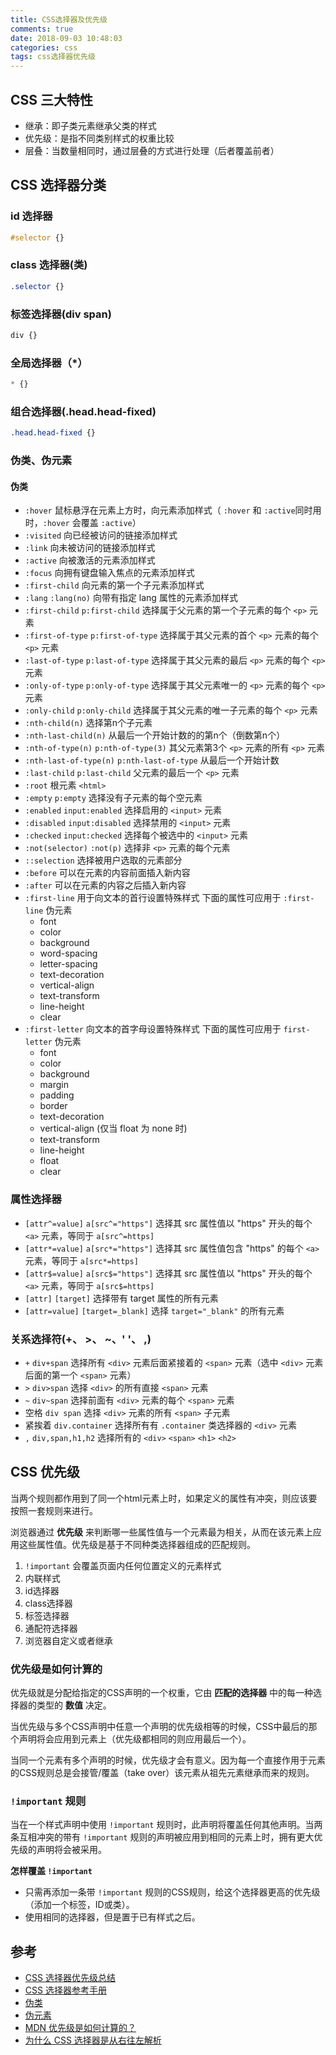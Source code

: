 ```yaml
---
title: CSS选择器及优先级
comments: true
date: 2018-09-03 10:48:03
categories: css
tags: css选择器优先级
---
```

## CSS 三大特性
- 继承：即子类元素继承父类的样式
- 优先级：是指不同类别样式的权重比较
- 层叠：当数量相同时，通过层叠的方式进行处理（后者覆盖前者）

## CSS 选择器分类
### id 选择器

```css
#selector {}
```

### class 选择器(类)
 
```css
.selector {}
```

### 标签选择器(div span)

```css
div {}
```

### 全局选择器（*）

```css
* {}
```

### 组合选择器(.head.head-fixed)

```css
.head.head-fixed {}
```

### 伪类、伪元素
#### 伪类
- `:hover` 鼠标悬浮在元素上方时，向元素添加样式（ `:hover` 和 `:active`同时用时，`:hover` 会覆盖 `:active`）
- `:visited` 向已经被访问的链接添加样式
- `:link` 向未被访问的链接添加样式
- `:active` 向被激活的元素添加样式
- `:focus` 向拥有键盘输入焦点的元素添加样式
- `:first-child` 向元素的第一个子元素添加样式
- `:lang` `:lang(no)` 向带有指定 lang 属性的元素添加样式
- `:first-child` `p:first-child` 选择属于父元素的第一个子元素的每个 `<p>` 元素
- `:first-of-type` `p:first-of-type` 选择属于其父元素的首个 `<p>` 元素的每个 `<p>` 元素 
- `:last-of-type` `p:last-of-type` 选择属于其父元素的最后 `<p>` 元素的每个 `<p>` 元素 
- `:only-of-type` `p:only-of-type` 选择属于其父元素唯一的 `<p>` 元素的每个 `<p>` 元素 
- `:only-child` `p:only-child` 选择属于其父元素的唯一子元素的每个 `<p>` 元素
- `:nth-child(n)` 选择第n个子元素
- `:nth-last-child(n)` 从最后一个开始计数的的第n个（倒数第n个）
- `:nth-of-type(n)` `p:nth-of-type(3)` 其父元素第3个 `<p>` 元素的所有 `<p>` 元素
- `:nth-last-of-type(n)` `p:nth-last-of-type` 从最后一个开始计数
- `:last-child` `p:last-child` 父元素的最后一个 `<p>` 元素
- `:root` 根元素 `<html>`
- `:empty` `p:empty` 选择没有子元素的每个空元素
- `:enabled` `input:enabled` 选择启用的 `<input>` 元素
- `:disabled` `input:disabled` 选择禁用的 `<input>` 元素
- `:checked` `input:checked` 选择每个被选中的 `<input>` 元素
- `:not(selector)` `:not(p)` 选择非 `<p>` 元素的每个元素
- `::selection` 选择被用户选取的元素部分
- `:before` 可以在元素的内容前面插入新内容
- `:after` 可以在元素的内容之后插入新内容
- `:first-line` 用于向文本的首行设置特殊样式
    下面的属性可应用于 `:first-line` 伪元素
    - font
    - color
    - background
    - word-spacing
    - letter-spacing
    - text-decoration
    - vertical-align
    - text-transform
    - line-height
    - clear
- `:first-letter` 向文本的首字母设置特殊样式
    下面的属性可应用于 `first-letter` 伪元素
    - font
    - color
    - background
    - margin
    - padding
    - border
    - text-decoration
    - vertical-align (仅当 float 为 none 时)
    - text-transform
    - line-height
    - float
    - clear

### 属性选择器
- `[attr^=value]` `a[src^="https"]` 选择其 src 属性值以 "https" 开头的每个 `<a>` 元素，等同于 `a[src^=https]`
- `[attr*=value]` `a[src*="https"]` 选择其 src 属性值包含 "https" 的每个 `<a>` 元素，等同于 `a[src*=https]`
- `[attr$=value]` `a[src$="https"]` 选择其 src 属性值以 "https" 开头的每个 `<a>` 元素，等同于 `a[src$=https]`
- `[attr]` `[target]` 选择带有 target 属性的所有元素
- `[attr=value]` `[target=_blank]` 选择 `target="_blank"` 的所有元素

### 关系选择符(+、 >、 ~、' '、 ,)
- `+` `div+span` 选择所有 `<div>` 元素后面紧接着的 `<span>` 元素（选中 `<div>` 元素后面的第一个 `<span>` 元素）
- `>` `div>span` 选择 `<div>` 的所有直接 `<span>` 元素
- `~` `div~span` 选择前面有 `<div>` 元素的每个 `<span>` 元素
- 空格 `div span` 选择 `<div>` 元素的所有 `<span>` 子元素
- 紧挨着 `div.container` 选择所有有 `.container` 类选择器的 `<div>` 元素
- `,` `div,span,h1,h2` 选择所有的 `<div>` `<span>` `<h1>` `<h2>`

## CSS 优先级
当两个规则都作用到了同一个html元素上时，如果定义的属性有冲突，则应该要按照一套规则来进行。

浏览器通过 **优先级** 来判断哪一些属性值与一个元素最为相关，从而在该元素上应用这些属性值。优先级是基于不同种类选择器组成的匹配规则。

1. `!important` 会覆盖页面内任何位置定义的元素样式
1. 内联样式
1. id选择器
1. class选择器
1. 标签选择器
1. 通配符选择器
1. 浏览器自定义或者继承

### 优先级是如何计算的
优先级就是分配给指定的CSS声明的一个权重，它由 **匹配的选择器** 中的每一种选择器的类型的 **数值** 决定。

当优先级与多个CSS声明中任意一个声明的优先级相等的时候，CSS中最后的那个声明将会应用到元素上（优先级都相同的则应用最后一个）。

当同一个元素有多个声明的时候，优先级才会有意义。因为每一个直接作用于元素的CSS规则总是会接管/覆盖（take over）该元素从祖先元素继承而来的规则。

### `!important` 规则
当在一个样式声明中使用 `!important` 规则时，此声明将覆盖任何其他声明。当两条互相冲突的带有 `!important` 规则的声明被应用到相同的元素上时，拥有更大优先级的声明将会被采用。

**怎样覆盖 `!important`**

- 只需再添加一条带 `!important` 规则的CSS规则，给这个选择器更高的优先级（添加一个标签，ID或类）。
- 使用相同的选择器，但是置于已有样式之后。

## 参考
- [CSS 选择器优先级总结](https://www.cnblogs.com/zxjwlh/p/6213239.html)
- [CSS 选择器参考手册](http://www.w3school.com.cn/cssref/css_selectors.asp)
- [伪类](http://www.w3school.com.cn/css/css_pseudo_classes.asp)
- [伪元素](http://www.w3school.com.cn/css/css_pseudo_elements.asp)
- [MDN 优先级是如何计算的？
](https://developer.mozilla.org/zh-CN/docs/Web/CSS/Specificity)
- [为什么 CSS 选择器是从右往左解析](https://blog.csdn.net/jinboker/article/details/52126021)
